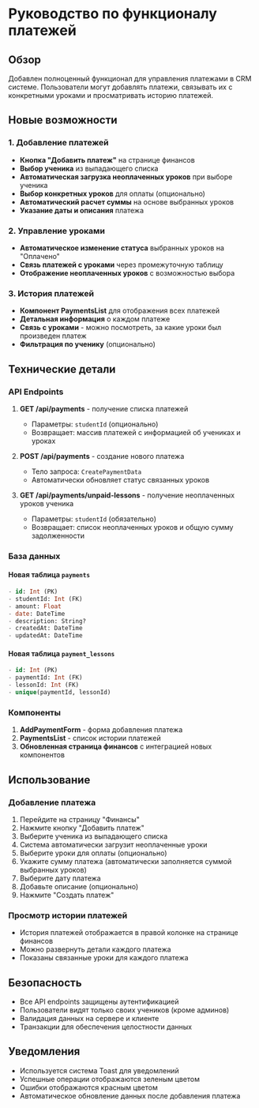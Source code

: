 # Руководство по функционалу платежей

## Обзор

Добавлен полноценный функционал для управления платежами в CRM системе. Пользователи могут добавлять платежи, связывать их с конкретными уроками и просматривать историю платежей.

## Новые возможности

### 1. Добавление платежей

- **Кнопка "Добавить платеж"** на странице финансов
- **Выбор ученика** из выпадающего списка
- **Автоматическая загрузка неоплаченных уроков** при выборе ученика
- **Выбор конкретных уроков** для оплаты (опционально)
- **Автоматический расчет суммы** на основе выбранных уроков
- **Указание даты и описания** платежа

### 2. Управление уроками

- **Автоматическое изменение статуса** выбранных уроков на "Оплачено"
- **Связь платежей с уроками** через промежуточную таблицу
- **Отображение неоплаченных уроков** с возможностью выбора

### 3. История платежей

- **Компонент PaymentsList** для отображения всех платежей
- **Детальная информация** о каждом платеже
- **Связь с уроками** - можно посмотреть, за какие уроки был произведен платеж
- **Фильтрация по ученику** (опционально)

## Технические детали

### API Endpoints

1. **GET /api/payments** - получение списка платежей
   - Параметры: `studentId` (опционально)
   - Возвращает: массив платежей с информацией об учениках и уроках

2. **POST /api/payments** - создание нового платежа
   - Тело запроса: `CreatePaymentData`
   - Автоматически обновляет статус связанных уроков

3. **GET /api/payments/unpaid-lessons** - получение неоплаченных уроков ученика
   - Параметры: `studentId` (обязательно)
   - Возвращает: список неоплаченных уроков и общую сумму задолженности

### База данных

#### Новая таблица `payments`
```sql
- id: Int (PK)
- studentId: Int (FK)
- amount: Float
- date: DateTime
- description: String?
- createdAt: DateTime
- updatedAt: DateTime
```

#### Новая таблица `payment_lessons`
```sql
- id: Int (PK)
- paymentId: Int (FK)
- lessonId: Int (FK)
- unique(paymentId, lessonId)
```

### Компоненты

1. **AddPaymentForm** - форма добавления платежа
2. **PaymentsList** - список истории платежей
3. **Обновленная страница финансов** с интеграцией новых компонентов

## Использование

### Добавление платежа

1. Перейдите на страницу "Финансы"
2. Нажмите кнопку "Добавить платеж"
3. Выберите ученика из выпадающего списка
4. Система автоматически загрузит неоплаченные уроки
5. Выберите уроки для оплаты (опционально)
6. Укажите сумму платежа (автоматически заполняется суммой выбранных уроков)
7. Выберите дату платежа
8. Добавьте описание (опционально)
9. Нажмите "Создать платеж"

### Просмотр истории платежей

- История платежей отображается в правой колонке на странице финансов
- Можно развернуть детали каждого платежа
- Показаны связанные уроки для каждого платежа

## Безопасность

- Все API endpoints защищены аутентификацией
- Пользователи видят только своих учеников (кроме админов)
- Валидация данных на сервере и клиенте
- Транзакции для обеспечения целостности данных

## Уведомления

- Используется система Toast для уведомлений
- Успешные операции отображаются зеленым цветом
- Ошибки отображаются красным цветом
- Автоматическое обновление данных после добавления платежа
